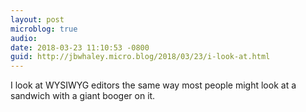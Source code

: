 ```yaml
---
layout: post
microblog: true
audio: 
date: 2018-03-23 11:10:53 -0800
guid: http://jbwhaley.micro.blog/2018/03/23/i-look-at.html
---
```

I look at WYSIWYG editors the same way most people might look at a sandwich with a giant booger on it.
